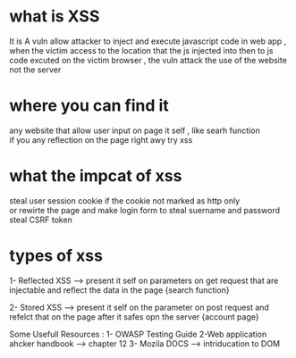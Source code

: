# what is XSS
It is A vuln allow attacker to inject and execute  javascript code in web app , when the victim access to the location that the js injected into 
then  to js code excuted on the victim browser , the vuln attack the use of the website not the server 
# where you can find it 
any website that allow user input  on page it self , like searh function  
if you any reflection on the page right awy try xss 
# what the impcat of xss
steal user session cookie if the cookie not marked as http only  
or rewirte the page and make login form to steal suername and password 
steal CSRF token 
# types of xss
1- Reflected XSS  --> present it self on parameters  on get request that are injectable and 
                      reflect the data in the page {search function}

2- Stored XSS --> present it self on the parameter on post request and refelct 
                  that on the page after it safes opn the server {account page}


Some Usefull Resources :
1- OWASP Testing Guide 
2-Web application ahcker handbook --> chapter 12 
3- Mozila DOCS  --> intriducation to DOM 
